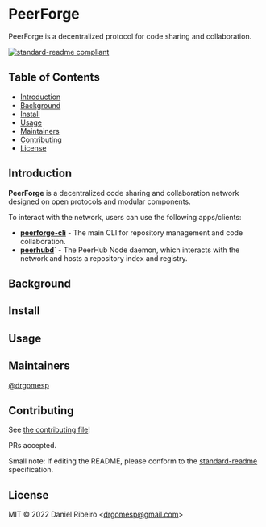 # PeerForge

PeerForge is a decentralized protocol for code sharing and collaboration.

[![standard-readme compliant](https://img.shields.io/badge/standard--readme-OK-green.svg?style=flat-square)](https://github.com/RichardLitt/standard-readme)


## Table of Contents

- [Introduction](#introduction)
- [Background](#background)
- [Install](#install)
- [Usage](#usage)
- [Maintainers](#maintainers)
- [Contributing](#contributing)
- [License](#license)

## Introduction

**PeerForge** is a decentralized code sharing and collaboration network designed on
open protocols and modular components.

To interact with the network, users can use the following apps/clients:

- **[peerforge-cli]()** - The main CLI for repository management and code collaboration.
- **[peerhubd]()**` - The PeerHub Node daemon, which interacts with the network and hosts a repository index and registry. 

## Background

## Install

## Usage

## Maintainers

[@drgomesp](https://github.com/drgomesp)

## Contributing

See [the contributing file](contributing.md)!

PRs accepted.

Small note: If editing the README, please conform to the 
[standard-readme](https://github.com/RichardLitt/standard-readme) specification.

## License

MIT © 2022 Daniel Ribeiro &lt;drgomesp@gmail.com&gt;